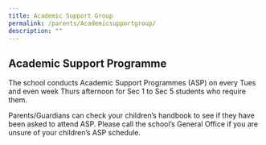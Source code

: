 ```yaml
---
title: Academic Support Group
permalink: /parents/Academicsupportgroup/
description: ""
---
```

## Academic Support Programme


The school conducts Academic Support Programmes (ASP) on every Tues and even week Thurs afternoon for Sec 1 to Sec 5 students who require them.

Parents/Guardians can check your children’s handbook to see if they have been asked to attend ASP. Please call the school’s General Office if you are unsure of your children’s ASP schedule.